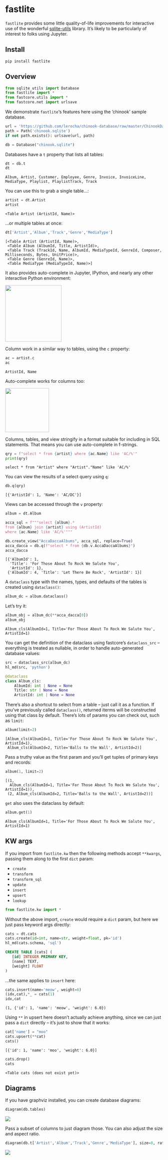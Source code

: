 # fastlite


<!-- WARNING: THIS FILE WAS AUTOGENERATED! DO NOT EDIT! -->

`fastlite` provides some little quality-of-life improvements for
interactive use of the wonderful
[sqlite-utils](https://sqlite-utils.datasette.io/) library. It’s likely
to be particularly of interest to folks using Jupyter.

## Install

    pip install fastlite

## Overview

``` python
from sqlite_utils import Database
from fastlite import *
from fastcore.utils import *
from fastcore.net import urlsave
```

We demonstrate `fastlite`‘s features here using the ’chinook’ sample
database.

``` python
url = 'https://github.com/lerocha/chinook-database/raw/master/ChinookDatabase/DataSources/Chinook_Sqlite.sqlite'
path = Path('chinook.sqlite')
if not path.exists(): urlsave(url, path)

db = Database("chinook.sqlite")
```

Databases have a `t` property that lists all tables:

``` python
dt = db.t
dt
```

    Album, Artist, Customer, Employee, Genre, Invoice, InvoiceLine, MediaType, Playlist, PlaylistTrack, Track

You can use this to grab a single table…:

``` python
artist = dt.Artist
artist
```

    <Table Artist (ArtistId, Name)>

…or multiple tables at once:

``` python
dt['Artist','Album','Track','Genre','MediaType']
```

    [<Table Artist (ArtistId, Name)>,
     <Table Album (AlbumId, Title, ArtistId)>,
     <Table Track (TrackId, Name, AlbumId, MediaTypeId, GenreId, Composer, Milliseconds, Bytes, UnitPrice)>,
     <Table Genre (GenreId, Name)>,
     <Table MediaType (MediaTypeId, Name)>]

It also provides auto-complete in Jupyter, IPython, and nearly any other
interactive Python environment:

<img src="index_files/figure-commonmark/cell-15-1-image.png"
width="180" />

Column work in a similar way to tables, using the `c` property:

``` python
ac = artist.c
ac
```

    ArtistId, Name

Auto-complete works for columns too:

<img src="index_files/figure-commonmark/cell-18-1-image.png"
width="140" />

Columns, tables, and view stringify in a format suitable for including
in SQL statements. That means you can use auto-complete in f-strings.

``` python
qry = f"select * from {artist} where {ac.Name} like 'AC/%'"
print(qry)
```

    select * from "Artist" where "Artist"."Name" like 'AC/%'

You can view the results of a select query using `q`:

``` python
db.q(qry)
```

    [{'ArtistId': 1, 'Name': 'AC/DC'}]

Views can be accessed through the `v` property:

``` python
album = dt.Album

acca_sql = f"""select {album}.*
from {album} join {artist} using (ArtistId)
where {ac.Name} like 'AC/%'"""

db.create_view("AccaDaccaAlbums", acca_sql, replace=True)
acca_dacca = db.q(f"select * from {db.v.AccaDaccaAlbums}")
acca_dacca
```

    [{'AlbumId': 1,
      'Title': 'For Those About To Rock We Salute You',
      'ArtistId': 1},
     {'AlbumId': 4, 'Title': 'Let There Be Rock', 'ArtistId': 1}]

A `dataclass` type with the names, types, and defaults of the tables is
created using `dataclass()`:

``` python
album_dc = album.dataclass()
```

Let’s try it:

``` python
album_obj = album_dc(**acca_dacca[0])
album_obj
```

    Album_cls(AlbumId=1, Title='For Those About To Rock We Salute You', ArtistId=1)

You can get the definition of the dataclass using fastcore’s
`dataclass_src` – everything is treated as nullable, in order to handle
auto-generated database values:

``` python
src = dataclass_src(album_dc)
hl_md(src, 'python')
```

``` python
@dataclass
class Album_cls:
    AlbumId: int | None = None
    Title: str | None = None
    ArtistId: int | None = None
```

There’s also a shortcut to select from a table – just call it as a
function. If you’ve previously called `dataclass()`, returned iterms
will be constructed using that class by default. There’s lots of params
you can check out, such as `limit`:

``` python
album(limit=2)
```

    [Album_cls(AlbumId=1, Title='For Those About To Rock We Salute You', ArtistId=1),
     Album_cls(AlbumId=2, Title='Balls to the Wall', ArtistId=2)]

Pass a truthy value as the first param and you’ll get tuples of primary
keys and records:

``` python
album(1, limit=2)
```

    [(1,
      Album_cls(AlbumId=1, Title='For Those About To Rock We Salute You', ArtistId=1)),
     (2, Album_cls(AlbumId=2, Title='Balls to the Wall', ArtistId=2))]

`get` also uses the dataclass by default:

``` python
album.get(1)
```

    Album_cls(AlbumId=1, Title='For Those About To Rock We Salute You', ArtistId=1)

## KW args

If you import from `fastlite.kw` then the following methods accept
`**kwargs`, passing them along to the first `dict` param:

- `create`
- `transform`
- `transform_sql`
- `update`
- `insert`
- `upsert`
- `lookup`

``` python
from fastlite.kw import *
```

Without the above import, `create` would require a `dict` param, but
here we just pass keyword args directly:

``` python
cats = dt.cats
cats.create(id=int, name=str, weight=float, pk='id')
hl_md(cats.schema, 'sql')
```

``` sql
CREATE TABLE [cats] (
   [id] INTEGER PRIMARY KEY,
   [name] TEXT,
   [weight] FLOAT
)
```

…the same applies to `insert` here:

``` python
cats.insert(name='meow', weight=6)
(idx,cat),*_ = cats(1)
idx,cat
```

    (1, {'id': 1, 'name': 'meow', 'weight': 6.0})

Using `**` in upsert here doesn’t actually achieve anything, since we
can just pass a `dict` directly – it’s just to show that it works:

``` python
cat['name'] = "moo"
cats.upsert(**cat)
cats()
```

    [{'id': 1, 'name': 'moo', 'weight': 6.0}]

``` python
cats.drop()
cats
```

    <Table cats (does not exist yet)>

## Diagrams

If you have graphviz installed, you can create database diagrams:

``` python
diagram(db.tables)
```

![](index_files/figure-commonmark/cell-22-output-1.svg)

Pass a subset of columns to just diagram those. You can also adjust the
size and aspect ratio.

``` python
diagram(db.t['Artist','Album','Track','Genre','MediaType'], size=8, ratio=0.4)
```

![](index_files/figure-commonmark/cell-23-output-1.svg)
